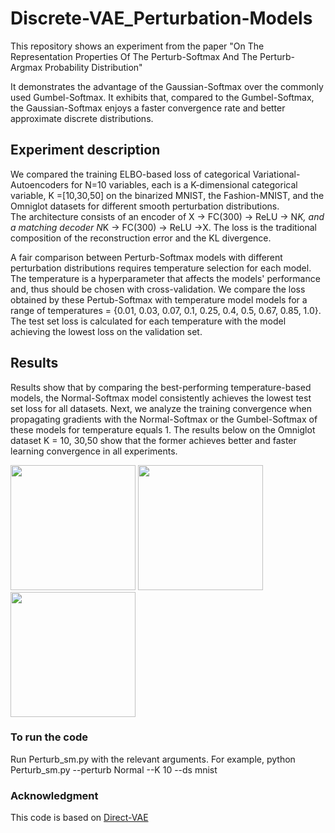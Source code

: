 # Discrete-VAE_Perturbation-Models

This repository shows an experiment from the paper "On The Representation Properties Of The Perturb-Softmax And The Perturb-Argmax Probability Distribution"

It demonstrates the advantage of the Gaussian-Softmax over the commonly used Gumbel-Softmax. It exhibits that, compared to the Gumbel-Softmax, the Gaussian-Softmax enjoys a faster convergence rate and better approximate discrete distributions.

## Experiment description
We compared the training ELBO-based loss of categorical Variational-Autoencoders for N=10 variables, each is a K-dimensional categorical variable, K =[10,30,50] on the binarized MNIST, the Fashion-MNIST, and the Omniglot datasets for different smooth perturbation distributions.  
The architecture consists of an encoder of X -> FC(300) -> ReLU -> N*K, and a matching decoder N*K -> FC(300) -> ReLU ->X. The loss is the traditional composition of the reconstruction error and the KL divergence. 

A fair comparison between Perturb-Softmax models with different perturbation distributions requires temperature selection for
each model. The temperature is a hyperparameter that affects the models' performance and, thus should be chosen with cross-validation. We compare the loss obtained by these Pertub-Softmax with temperature model  models for a range of temperatures = {0.01, 0.03, 0.07, 0.1, 0.25, 0.4, 0.5, 0.67, 0.85, 1.0}. The test set loss is calculated for each temperature with the model achieving the lowest loss on the validation set. 

## Results
Results show that by comparing the best-performing temperature-based models, the Normal-Softmax model consistently achieves the lowest test set loss for all datasets. 
Next, we analyze the training convergence when propagating gradients with the Normal-Softmax or the Gumbel-Softmax of these models for temperature equals $1$.
The results below on the Omniglot dataset K = 10, 30,50 show that the former achieves better and faster learning convergence in all experiments.


<img src="https://github.com/user-attachments/assets/905b256d-fdd7-41ea-9c21-ddb3c7d0a03d" width="200">

<img src="https://github.com/user-attachments/assets/d4d8eb9c-3f28-400a-82d3-15344f566e7d" width="200">

<img src="https://github.com/user-attachments/assets/ccb4b361-ef9f-4e6b-858f-bec7119a4a3b" width="200">

### To run the code
Run Perturb_sm.py with the relevant arguments. For example, 
python Perturb_sm.py --perturb Normal --K 10 --ds mnist

### Acknowledgment
This code is based on <a href="https://www.w3schools.com](https://github.com/GuyLor/Direct-VAE)">Direct-VAE</a>



